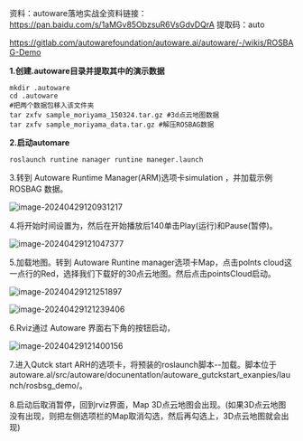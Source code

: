资料：autoware落地实战全资料链接：https://pan.baidu.com/s/1aMGv85ObzsuR6VsGdvDQrA 提取码：auto

https://gitlab.com/autowarefoundation/autoware.ai/autoware/-/wikis/ROSBAG-Demo

**1.创建.autoware目录并提取其中的演示数据**

```
mkdir .autoware
cd .autoware
#把两个数据包移入该文件夹
tar zxfv sample_moriyama_150324.tar.gz #3d点云地图数据
tar zxfv sample_moriyama_data.tar.gz #解压ROSBAG数据
```



**2.启动automare**

```
roslaunch runtine nanager runtine maneger.launch
```



3.转到 Autoware Runtime Manager(ARM)选项卡simulation ，并加载示例 ROSBAG 数据。

![image-20240429120931217](https://cdn.jsdelivr.net/gh/su-ron/image/imgimage-20240429120931217.png)

4.将开始时间设置为，然后在开始播放后140单击Play(运行)和Pause(暂停)。

![image-20240429121047377](https://cdn.jsdelivr.net/gh/su-ron/image/imgimage-20240429121047377.png)



5.加载地图。转到 Autoware Runtine manager选项卡Map，点击polnts cloud这一点行的Red，选择我们下载好的30点云地图。然后点击pointsCloud启动。

![image-20240429121251897](https://cdn.jsdelivr.net/gh/su-ron/image/imgimage-20240429121251897.png)

![image-20240429121239406](https://cdn.jsdelivr.net/gh/su-ron/image/imgimage-20240429121239406.png)

6.Rviz通过 Autoware 界面右下角的按钮启动，

![image-20240429121400156](https://cdn.jsdelivr.net/gh/su-ron/image/imgimage-20240429121400156.png)

7.进入Qutck start ARH的选项卡，将预装的roslaunch脚本--加载。脚本位于autoware.al/src/autoware/docunentatlon/autoware_gutckstart_exanpies/launch/rosbsg_demo/。

8.启动后取消暂停，回到rviz界面，Map 3D点云地图会出现。(如果3D点云地图没有出现，则把左侧选项栏的Map取消勾选，然后再勾选上，3D点云地图就会出现)
